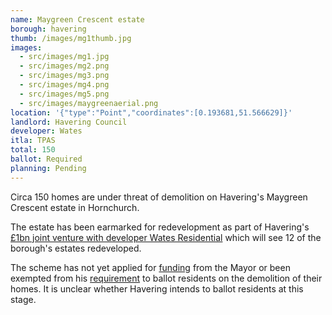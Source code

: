 ```yaml
---
name: Maygreen Crescent estate 
borough: havering
thumb: /images/mg1thumb.jpg
images:
  - src/images/mg1.jpg
  - src/images/mg2.png
  - src/images/mg3.png
  - src/images/mg4.png
  - src/images/mg5.png
  - src/images/maygreenaerial.png
location: '{"type":"Point","coordinates":[0.193681,51.566629]}'
landlord: Havering Council
developer: Wates
itla: TPAS
total: 150
ballot: Required
planning: Pending
---
```

Circa 150 homes are under threat of demolition on Havering's Maygreen Crescent estate in Hornchurch.

The estate has been earmarked for redevelopment as part of Havering's [£1bn joint venture with developer Wates Residential](https://www.wates.co.uk/articles/case-study/borough-of-havering-housing-redevelopment/) which will see 12 of the borough's estates redeveloped.

The scheme has not yet applied for [funding](/approved/funding) from the Mayor or been exempted from his [requirement](/approved/ballotexemptions) to ballot residents on the demolition of their homes. It is unclear whether Havering intends to ballot residents at this stage.

